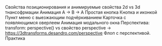 Свойства позиционирования и анимируемые свойства
2d vs 3d тнансофрмации
Анимация A -> B -> A
Простая кнопка
Кнопка и иконкой
Пункт меню с выезжающим подчёркиванием
Карточка с появляющимся оверлеем
Анимация модального окна
Перспектива: transform: perspective() vs свойство perspective -> https://3dtransforms.desandro.com/perspective
Флоп с перспективой. Практика
